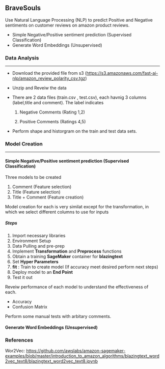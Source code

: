 ## BraveSouls

Use Natural Language Processing (NLP) to predict Positive and Negative sentiments on customer reviews on amazon product reviews.

* Simple Negative/Positive sentiment prediction (Supervised Classification)
* Generate Word Embeddings (Unsupervised)

### Data Analysis
___
* Download the provided file from s3 (https://s3.amazonaws.com/fast-ai-nlp/amazon_review_polarity_csv.tgz)
* Unzip and Reveiw the data  
* There are 2 data files (train.csv , test.csv), each havnig 3 columns (label,title and comment). 
  The label indicates
  
  1. Negative Comments (Rating 1,2)
  
  2. Positive Comments (Ratings 4,5)
* Perform shape and historgram on the train and test data sets. 

### Model Creation
___

####  Simple Negative/Positive sentiment prediction (Supervised Classification)


Three models to be created

1. Comment (Feature selection)
2. Title (Feature selection)
3. Title + Comment (Feature creation)

Model creation for each is very similat except for the transformation, in which we select different columns to use for inputs

##### Steps

1. Import necessary libraries
2. Environment Setup
3. Data Pulling and pre-prep
4. Implement __Transformation__ and __Preprocess__ functions
5. Obtain a training __SageMaker__ container for __blazingtext__
6. Set __Hyper Parameters__
7. __fit__ : Train to create model (If accuracy meet desired perform next steps)
8. Deploy model to an __End Point__
9. Test it out

Reveiw performance of each model to understand the effectiveness of each. 
* Accuracy
* Confusion Matrix

Perform some manual tests with arbitary comments.

####  Generate Word Embeddings (Unsupervised) 



### References

Wor2Vec:
https://github.com/awslabs/amazon-sagemaker-examples/blob/master/introduction_to_amazon_algorithms/blazingtext_word2vec_text8/blazingtext_word2vec_text8.ipynb
